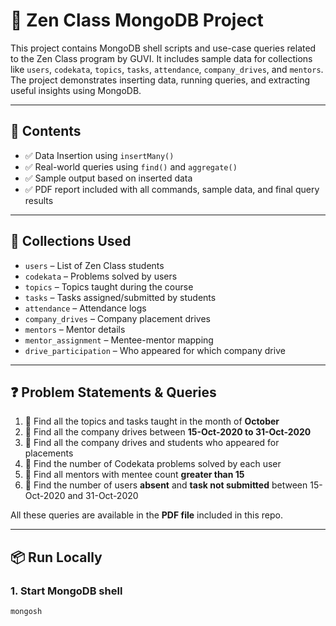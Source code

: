 # 📘 Zen Class MongoDB Project

This project contains MongoDB shell scripts and use-case queries related to the Zen Class program by GUVI. It includes sample data for collections like `users`, `codekata`, `topics`, `tasks`, `attendance`, `company_drives`, and `mentors`. The project demonstrates inserting data, running queries, and extracting useful insights using MongoDB.

---

## 📄 Contents

- ✅ Data Insertion using `insertMany()`
- ✅ Real-world queries using `find()` and `aggregate()`
- ✅ Sample output based on inserted data
- ✅ PDF report included with all commands, sample data, and final query results

---

## 📂 Collections Used

- `users` – List of Zen Class students
- `codekata` – Problems solved by users
- `topics` – Topics taught during the course
- `tasks` – Tasks assigned/submitted by students
- `attendance` – Attendance logs
- `company_drives` – Company placement drives
- `mentors` – Mentor details
- `mentor_assignment` – Mentee-mentor mapping
- `drive_participation` – Who appeared for which company drive

---

## ❓ Problem Statements & Queries

1. 📌 Find all the topics and tasks taught in the month of **October**
2. 📌 Find all the company drives between **15-Oct-2020 to 31-Oct-2020**
3. 📌 Find all the company drives and students who appeared for placements
4. 📌 Find the number of Codekata problems solved by each user
5. 📌 Find all mentors with mentee count **greater than 15**
6. 📌 Find the number of users **absent** and **task not submitted** between 15-Oct-2020 and 31-Oct-2020

All these queries are available in the **PDF file** included in this repo.

---

## 📦 Run Locally

### 1. Start MongoDB shell

```bash
mongosh
